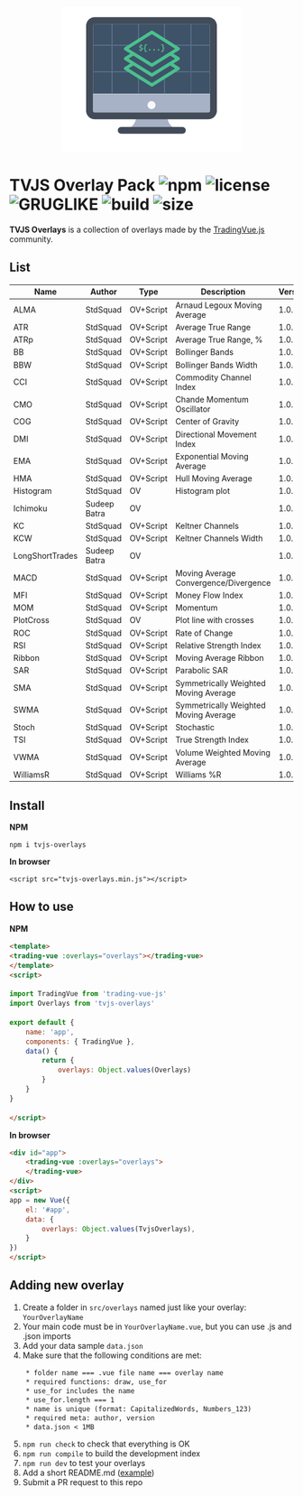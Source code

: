 

<div align="center">
  <img width="318" heigth="256" src="assets/README-e6a22b27.png" alt="trading-vue logo">
</div>

# TVJS Overlay Pack ![npm](https://img.shields.io/npm/v/tvjs-overlays.svg?color=brightgreen&label=version) ![license](https://img.shields.io/badge/license-MIT-blue.svg) ![GRUGLIKE](https://img.shields.io/badge/GRUG-LIKE-yellow.svg) ![build](https://img.shields.io/badge/build-passing-brightgreen.svg) ![size](https://img.shields.io/github/size/tvjsx/tvjs-overlays/dist/tvjs-overlays.min.js.svg)

**TVJS Overlays** is a collection of overlays made by the [TradingVue.js](https://github.com/tvjsx/trading-vue-js) community.

## List

| Name | Author | Type | Description | Version |
|---|---|---|---|---|
| ALMA | StdSquad | OV+Script | Arnaud Legoux Moving Average | 1.0.0 |
| ATR | StdSquad | OV+Script | Average True Range | 1.0.0 |
| ATRp | StdSquad | OV+Script | Average True Range, % | 1.0.0 |
| BB | StdSquad | OV+Script | Bollinger Bands | 1.0.0 |
| BBW | StdSquad | OV+Script | Bollinger Bands Width | 1.0.0 |
| CCI | StdSquad | OV+Script | Commodity Channel Index | 1.0.0 |
| CMO | StdSquad | OV+Script | Chande Momentum Oscillator | 1.0.0 |
| COG | StdSquad | OV+Script | Center of Gravity | 1.0.0 |
| DMI | StdSquad | OV+Script | Directional Movement Index | 1.0.0 |
| EMA | StdSquad | OV+Script | Exponential Moving Average | 1.0.0 |
| HMA | StdSquad | OV+Script | Hull Moving Average | 1.0.0 |
| Histogram | StdSquad | OV | Histogram plot | 1.0.0 |
| Ichimoku | Sudeep Batra | OV |  | 1.0.0 |
| KC | StdSquad | OV+Script | Keltner Channels | 1.0.0 |
| KCW | StdSquad | OV+Script | Keltner Channels Width | 1.0.0 |
| LongShortTrades | Sudeep Batra | OV |  | 1.0.1 |
| MACD | StdSquad | OV+Script | Moving Average Convergence/Divergence | 1.0.0 |
| MFI | StdSquad | OV+Script | Money Flow Index | 1.0.0 |
| MOM | StdSquad | OV+Script | Momentum | 1.0.0 |
| PlotCross | StdSquad | OV | Plot line with crosses | 1.0.0 |
| ROC | StdSquad | OV+Script | Rate of Change | 1.0.0 |
| RSI | StdSquad | OV+Script | Relative Strength Index | 1.0.0 |
| Ribbon | StdSquad | OV+Script | Moving Average Ribbon | 1.0.0 |
| SAR | StdSquad | OV+Script | Parabolic SAR | 1.0.0 |
| SMA | StdSquad | OV+Script | Symmetrically Weighted Moving Average | 1.0.0 |
| SWMA | StdSquad | OV+Script | Symmetrically Weighted Moving Average | 1.0.0 |
| Stoch | StdSquad | OV+Script | Stochastic | 1.0.0 |
| TSI | StdSquad | OV+Script | True Strength Index | 1.0.0 |
| VWMA | StdSquad | OV+Script | Volume Weighted Moving Average | 1.0.0 |
| WilliamsR | StdSquad | OV+Script | Williams %R | 1.0.0 |

## Install

**NPM**
```
npm i tvjs-overlays
```
**In browser**

```
<script src="tvjs-overlays.min.js"></script>
```

## How to use

**NPM**

```html
<template>
<trading-vue :overlays="overlays"></trading-vue>
</template>
<script>

import TradingVue from 'trading-vue-js'
import Overlays from 'tvjs-overlays'

export default {
    name: 'app',
    components: { TradingVue },
    data() {
        return {
            overlays: Object.values(Overlays)
        }
    }
}

</script>

```

**In browser**

```html
<div id="app">
    <trading-vue :overlays="overlays">
    </trading-vue>
</div>
<script>
app = new Vue({
    el: '#app',
    data: {
        overlays: Object.values(TvjsOverlays),
    }
})
</script>
```

## Adding new overlay

1. Create a folder in `src/overlays` named just like your overlay: `YourOverlayName`
2. Your main code must be in `YourOverlayName.vue`, but you can use .js and .json imports
3. Add your data sample `data.json`
4. Make sure that the following conditions are met:
```
    * folder name === .vue file name === overlay name
    * required functions: draw, use_for
    * use_for includes the name
    * use_for.length === 1
    * name is unique (format: CapitalizedWords, Numbers_123)
    * required meta: author, version
    * data.json < 1MB
```

5. `npm run check` to check that everything is OK
6. `npm run compile` to build the development index
7. `npm run dev` to test your overlays
8. Add a short README.md ([example](https://github.com/tvjsx/tvjs-overlays/tree/master/src/overlays/TestOverlay1))
9. Submit a PR request to this repo

